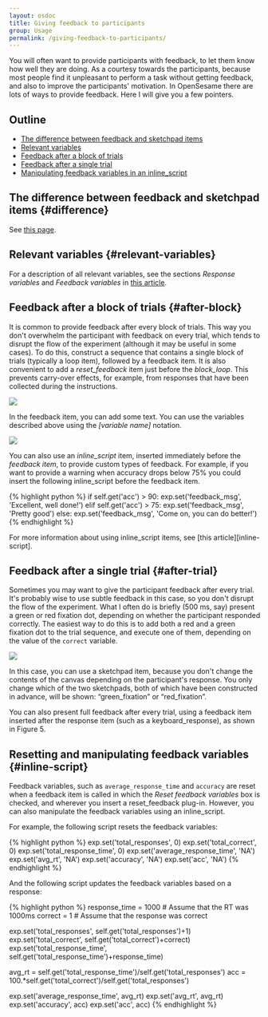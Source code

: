 ```yaml
---
layout: osdoc
title: Giving feedback to participants
group: Usage
permalink: /giving-feedback-to-participants/
---
```


You will often want to provide participants with feedback, to let them know how well they are doing. As a courtesy towards the participants, because most people find it unpleasant to perform a task without getting feedback, and also to improve the participants' motivation. In OpenSesame there are lots of ways to provide feedback. Here I will give you a few pointers.

Outline
-------

- [The difference between feedback and sketchpad items](#difference)
- [Relevant variables](#relevant-variables)
- [Feedback after a block of trials](#after-block)
- [Feedback after a single trial](#after-trial)
- [Manipulating feedback variables in an inline_script](#inline-script)

The difference between feedback and sketchpad items {#difference}
---------------------------------------------------

See [this page][prepare-run].

Relevant variables {#relevant-variables}
------------------

For a description of all relevant variables, see the sections *Response variables* and *Feedback variables* in [this article][variables].

Feedback after a block of trials {#after-block}
--------------------------------

It is common to provide feedback after every block of trials. This way you don't overwhelm the participant with feedback on every trial, which tends to disrupt the flow of the experiment (although it may be useful in some cases). To do this, construct a sequence that contains a single block of trials (typically a loop item), followed by a feedback item. It is also convenient to add a *reset_feedback* item just before the *block_loop*. This prevents carry-over effects, for example, from responses that have been collected during the instructions.

![](/img/fig/fig4.8.1.png)

In the feedback item, you can add some text. You can use the variables described above using the *[variable name]* notation.

![](/img/fig/fig4.8.2.png)

You can also use an *inline_script* item, inserted immediately before the *feedback item*, to provide custom types of feedback. For example, if you want to provide a warning when accuracy drops below 75% you could insert the following inline_script before the feedback item.

{% highlight python %}
if self.get('acc') > 90:
	exp.set('feedback_msg', 'Excellent, well done!')
elif self.get('acc') > 75:
	exp.set('feedback_msg', 'Pretty good')
else:
	exp.set('feedback_msg', 'Come on, you can do better!')
{% endhighlight %}

For more information about using inline_script items, see [this article][inline-script].

Feedback after a single trial {#after-trial}
-----------------------------

Sometimes you may want to give the participant feedback after every trial. It's probably wise to use subtle feedback in this case, so you don't disrupt the flow of the experiment. What I often do is briefly (500 ms, say) present a green or red fixation dot, depending on whether the participant responded correctly. The easiest way to do this is to add both a red and a green fixation dot to the trial sequence, and execute one of them, depending on the value of the `correct` variable.

![](/img/fig/fig4.8.3.png)

In this case, you can use a sketchpad item, because you don't change the contents of the canvas depending on the participant's response. You only change which of the two sketchpads, both of which have been constructed in advance, will be shown: “green_fixation” or “red_fixation”.

You can also present full feedback after every trial, using a feedback item inserted after the response item (such as a keyboard_response), as shown in Figure 5.



Resetting and manipulating feedback variables {#inline-script}
---------------------------------------------

Feedback variables, such as `average_response_time` and `accuracy` are reset when a feedback item is called in which the *Reset feedback variables* box is checked, and wherever you insert a reset_feedback plug-in. However, you can also manipulate the feedback variables using an inline_script.

For example, the following script resets the feedback variables:

{% highlight python %}
exp.set('total_responses', 0)
exp.set('total_correct', 0)
exp.set('total_response_time', 0)
exp.set('average_response_time', 'NA')
exp.set('avg_rt', 'NA')
exp.set('accuracy', 'NA')
exp.set('acc', 'NA')
{% endhighlight %}

And the following script updates the feedback variables based on a response:

{% highlight python %}
response_time = 1000 # Assume that the RT was 1000ms
correct = 1 # Assume that the response was correct

exp.set('total_responses', self.get('total_responses')+1)
exp.set('total_correct', self.get('total_correct')+correct)
exp.set('total_response_time', self.get('total_response_time')+response_time)

avg_rt = self.get('total_response_time')/self.get('total_responses')
acc = 100.*self.get('total_correct')/self.get('total_responses')

exp.set('average_response_time', avg_rt)
exp.set('avg_rt', avg_rt)
exp.set('accuracy', acc)
exp.set('acc', acc)
{% endhighlight %}

[variables]: /usage/variables-and-conditional-qifq-statements/#built-in-variables
[prepare-run]: /usage/prepare-run#sketchpad-feedback